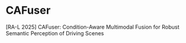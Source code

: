 # CAFuser
[RA-L 2025] CAFuser: Condition-Aware Multimodal Fusion for Robust Semantic Perception of Driving Scenes

